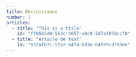 ```yaml
---
title: Décroissance
number: 1
articles:
  - title: "This is a title"
    id: "ff0565d0-563c-4057-a0c9-2d7af07dccf8"
  - title: "Article de test"
    id: "852af671-5552-447a-bd3e-b4fe9c379dee"
---
```

